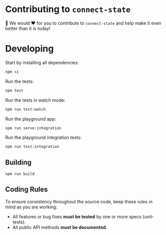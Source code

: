 # Contributing to `connect-state`

🙏 We would ❤️ for you to contribute to `connect-state` and help make it even better than it is today!

# Developing

Start by installing all dependencies:

```bash
npm ci
```

Run the tests:

```bash
npm test
```

Run the tests in watch mode:

```bash
npm run test:watch
```

Run the playground app:

```bash
npm run serve:integration
```

Run the playground integration tests:

```bash
npm run test:integration
```

## Building

```bash
npm run build
```

## <a name="rules"></a> Coding Rules

To ensure consistency throughout the source code, keep these rules in mind as you are working:

- All features or bug fixes **must be tested** by one or more specs (unit-tests).
- All public API methods **must be documented**.

